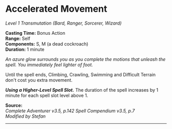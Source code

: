 # Accelerated Movement
*Level 1 Transmutation (Bard, Ranger, Sorcerer, Wizard)*

**Casting Time:** Bonus Action  
**Range:** Self  
**Components:** S, M (a dead cockroach)  
**Duration:** 1 minute

*An azure glow surrounds you as you complete the motions that unleash the spell. You immediately feel lighter of foot.*

Until the spell ends, Climbing, Crawling, Swimming and Difficult Terrain don't cost you extra movement.

***Using a Higher-Level Spell Slot.*** The duration of the spell increases by 1 minute for each spell slot level above 1.

**Source:**  
*Complete Adventurer v3.5, p.142*
*Spell Compendium v3.5, p.7*  
*Modified by Stefan*  


---